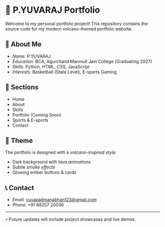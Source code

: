 # 🌋 P.YUVARAJ Portfolio

Welcome to my personal portfolio project! This repository contains the source code for my modern volcano-themed portfolio website.  

## 👤 About Me
- *Name:* P.YUVARAJ  
- *Education:* BCA, Agurchand Manmull Jain College (Graduating 2027)  
- *Skills:* Python, HTML, CSS, JavaScript  
- *Interests:* Basketball (State Level), E-sports Gaming  

## 📂 Sections
- Home
- About
- Skills
- Portfolio (Coming Soon)
- Sports & E-sports
- Contact

## 🎨 Theme
The portfolio is designed with a *volcano-inspired style*:
- Dark background with *lava animations*
- Subtle *smoke effects*
- Glowing ember buttons & cards

## 📞 Contact
- *Email:* yuvapadmanabhan123@gmail.com  
- *Phone:* +91 88257 20036  

---
⚡ Future updates will include project showcases and live demos.
